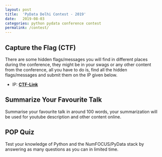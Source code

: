 ```yaml
---
layout: post
title:  'PyData Delhi Contest - 2019'
date:   2019-08-03
categories: python pydata conference contest
permalink: /contest/
---
```


## Capture the Flag (CTF)

There are some hidden flags/messages you will find in different places during the conference, they might be in your swags or any other content from the conference, all you have to do is, find all the hidden flags/messages and submit them on the IP given below. 

- IP: **[CTF-Link](http://52.39.233.253/)**

## Summarize Your Favourite Talk

Summarise your favourite talk in around 100 words, your summarization will be used for youtube description and other content online. 

## POP Quiz

Test your knowledge of Python and the NumFOCUS/PyData stack by answering as many questions as you can in limited time. 